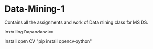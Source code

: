 # Data-Mining-1


Contains all the assignments and work of Data mining class for MS DS.

Installing Dependencies

Install open CV "pip install opencv-python"